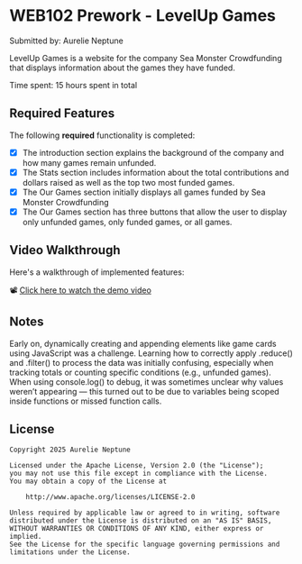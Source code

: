 # WEB102 Prework - LevelUp Games 

Submitted by: Aurelie Neptune 

LevelUp Games is a website for the company Sea Monster Crowdfunding that displays information about the games they have funded.

Time spent: 15 hours spent in total

## Required Features

The following **required** functionality is completed:

* [X] The introduction section explains the background of the company and how many games remain unfunded.
* [X] The Stats section includes information about the total contributions and dollars raised as well as the top two most funded games.
* [X] The Our Games section initially displays all games funded by Sea Monster Crowdfunding
* [X] The Our Games section has three buttons that allow the user to display only unfunded games, only funded games, or all games.

<!-- The following **optional** features are implemented:

* [ ] List anything else that you can get done to improve the app functionality!-->

## Video Walkthrough

Here's a walkthrough of implemented features:

<!-- Replace this with whatever GIF tool you used! -->
<!-- Recommended tools:
GIF created with ...  
[Kap](https://getkap.co/) for macOS
[ScreenToGif](https://www.screentogif.com/) for Windows
[peek](https://github.com/phw/peek) for Linux. -->
📽️ [Click here to watch the demo video](https://i.imgur.com/KWG7UPI.mp4)


## Notes

Early on, dynamically creating and appending elements like game cards using JavaScript was a challenge. Learning how to correctly apply .reduce() and .filter() to process the data was initially confusing, especially when tracking totals or counting specific conditions (e.g., unfunded games). When using console.log() to debug, it was sometimes unclear why values weren’t appearing — this turned out to be due to variables being scoped inside functions or missed function calls.





## License

    Copyright 2025 Aurelie Neptune

    Licensed under the Apache License, Version 2.0 (the "License");
    you may not use this file except in compliance with the License.
    You may obtain a copy of the License at

        http://www.apache.org/licenses/LICENSE-2.0

    Unless required by applicable law or agreed to in writing, software
    distributed under the License is distributed on an "AS IS" BASIS,
    WITHOUT WARRANTIES OR CONDITIONS OF ANY KIND, either express or implied.
    See the License for the specific language governing permissions and
    limitations under the License.
